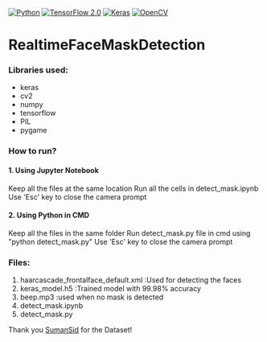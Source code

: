 [![Python](https://img.shields.io/badge/Python-3.7-blue)](https://www.python.org/downloads/)
[![TensorFlow 2.0](https://img.shields.io/badge/TensorFlow-2.0-orange)](https://www.tensorflow.org/install)
[![Keras](https://img.shields.io/badge/Keras-2.3-red)](https://keras.io)
[![OpenCV](https://img.shields.io/badge/OpenCV-4.3-green)](https://docs.opencv.org/master/d5/de5/tutorial_py_setup_in_windows.html)
# RealtimeFaceMaskDetection

### Libraries used:
* keras
* cv2
* numpy 
* tensorflow
* PIL 
* pygame

### How to run?
#### 1. Using Jupyter Notebook
Keep all the files at the same location
Run all the cells in detect_mask.ipynb
Use 'Esc' key to close the camera prompt

#### 2. Using Python in CMD
Keep all the files in the same folder
Run detect_mask.py file in cmd using "python detect_mask.py"
Use 'Esc' key to close the camera prompt

### Files:
1. haarcascade_frontalface_default.xml :Used for detecting the faces
1. keras_model.h5 :Trained model with 99.98% accuracy
1. beep.mp3 :used when no mask is detected
1. detect_mask.ipynb
1. detect_mask.py


Thank you [SumanSid](https://github.com/sumansid) for the Dataset! 

